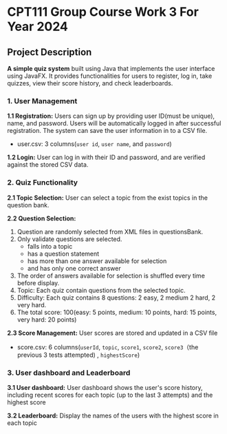 CPT111 Group Course Work 3 For Year 2024
==========================================
## Project Description
**A simple quiz system** built using Java that implements the user interface using JavaFX. It provides functionalities for users to register, log in, take quizzes, view their score history, and check leaderboards.
### 1. User Management
**1.1 Registration:**
Users can sign up by providing user ID(must be unique), name, and password. Users will be automatically logged in after successful registration. The system can save the user information in to a CSV file.
- user.csv:  3 columns(`user id`, `user name`, and `password`)

**1.2 Login:**
User can log in with their ID and password, and are verified against the stored CSV data.
### 2. Quiz Functionality
**2.1 Topic Selection:**
User can select a topic from the exist topics in the question bank.

**2.2 Question Selection:**
1. Question are randomly selected from XML files in questionsBank.
2. Only validate questions are selected. 
   - falls into a topic
   -  has a question statement
   - has more than one answer available for selection
   - and has only one correct answer
3. The order of answers available for selection is shuffled every time before display. 
4. Topic: Each quiz contain questions from the selected topic. 
5. Difficulty: Each quiz contains 8 questions: 2 easy, 2 medium 2 hard, 2 very hard. 
6. The total score: 100(easy: 5 points, medium: 10 points, hard: 15 points, very hard: 20 points)

**2.3 Score Management:**
User scores are stored and updated in a CSV file
- score.csv:  6 columns(`userId`, `topic`, `score1`, `score2`, `score3`（the previous 3 tests attempted) , `highestScore`)
### 3. User dashboard and Leaderboard
**3.1  User dashboard:**
User dashboard shows the user's score history, including recent scores for each topic (up to the last 3 attempts) and the highest score

**3.2 Leaderboard:**
Display the names of the users with the highest score in each topic

